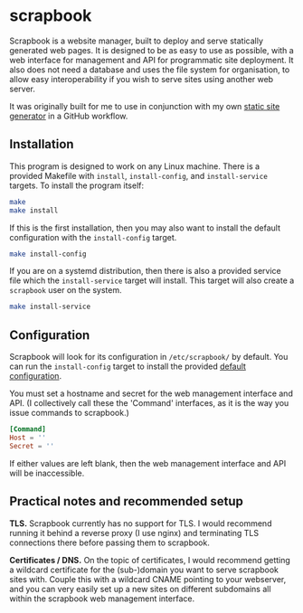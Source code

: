 # scrapbook

Scrapbook is a website manager, built to deploy and serve statically generated
web pages. It is designed to be as easy to use as possible, with a web interface
for management and API for programmatic site deployment. It also does not need a
database and uses the file system for organisation, to allow easy interoperability
if you wish to serve sites using another web server.

It was originally built for me to use in conjunction with my own
[static site generator](https://github.com/LMBishop/panulat) in a GitHub workflow.

## Installation

This program is designed to work on any Linux machine. There is a provided Makefile
with `install`, `install-config`, and `install-service` targets. To install the
program itself:

```bash
make
make install
```

If this is the first installation, then you may also want to install the default
configuration with the `install-config` target.

```bash
make install-config
```

If you are on a systemd distribution, then there is also a provided service file which
the `install-service` target will install. This target will also create a `scrapbook`
user on the system.

```bash
make install-service
```

## Configuration

Scrapbook will look for its configuration in `/etc/scrapbook/` by default. You can
run the `install-config` target to install the provided [default configuration](https://github.com/LMBishop/scrapbook/blob/master/dist/config.toml).

You must set a hostname and secret for the web management interface and API. (I
collectively call these the 'Command' interfaces, as it is the way you issue
commands to scrapbook.)

```toml
[Command]
Host = ''
Secret = ''
```

If either values are left blank, then the web management interface and API will
be inaccessible.

## Practical notes and recommended setup

**TLS.** Scrapbook currently has no support for TLS. I would recommend running it
behind a reverse proxy (I use nginx) and terminating TLS connections there before
passing them to scrapbook.

**Certificates / DNS.** On the topic of certificates, I would recommend getting a
wildcard certificate for the (sub-)domain you want to serve scrapbook sites with.
Couple this with a wildcard CNAME pointing to your webserver, and you can very
easily set up a new sites on different subdomains all within the scrapbook web
management interface.
